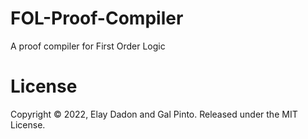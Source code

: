 # FOL-Proof-Compiler
A proof compiler for First Order Logic


# License
Copyright © 2022, Elay Dadon and Gal Pinto. Released under the MIT License.